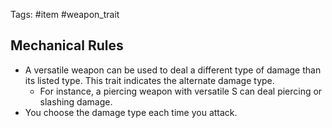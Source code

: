 Tags: #item #weapon_trait  

## Mechanical Rules

- A versatile weapon can be used to deal a different type of damage than its listed type. This trait indicates the alternate damage type.
	- For instance, a piercing weapon with versatile S can deal piercing or slashing damage. 
- You choose the damage type each time you attack.